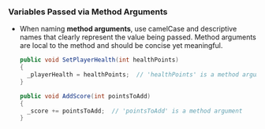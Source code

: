### Variables Passed via Method Arguments
- When naming **method arguments**, use camelCase and descriptive names that clearly represent the value being passed. Method arguments are local to the method and should be concise yet meaningful.
  ```csharp
  public void SetPlayerHealth(int healthPoints)
  {
    _playerHealth = healthPoints;  // 'healthPoints' is a method argument
  }

  public void AddScore(int pointsToAdd)
  {
    _score += pointsToAdd;  // 'pointsToAdd' is a method argument
  }
  ```